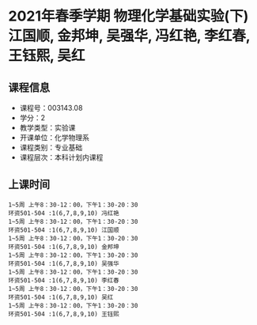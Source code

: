 # 2021年春季学期 物理化学基础实验(下) 江国顺, 金邦坤, 吴强华, 冯红艳, 李红春, 王钰熙, 吴红






## 课程信息

- 课程号：003143.08
- 学分：2
- 教学类型：实验课
- 开课单位：化学物理系
- 课程类别：专业基础
- 课程层次：本科计划内课程

## 上课时间

```
1~5周 上午8：30-12：00，下午1：30-20：30
环资501-504 :1(6,7,8,9,10) 冯红艳
1~5周 上午8：30-12：00，下午1：30-20：30
环资501-504 :1(6,7,8,9,10) 江国顺
1~5周 上午8：30-12：00，下午1：30-20：30
环资501-504 :1(6,7,8,9,10) 金邦坤
1~5周 上午8：30-12：00，下午1：30-20：30
环资501-504 :1(6,7,8,9,10) 吴强华
1~5周 上午8：30-12：00，下午1：30-20：30
环资501-504 :1(6,7,8,9,10) 李红春
1~5周 上午8：30-12：00，下午1：30-20：30
环资501-504 :1(6,7,8,9,10) 吴红
1~5周 上午8：30-12：00，下午1：30-20：30
环资501-504 :1(6,7,8,9,10) 王钰熙
```

